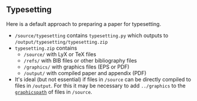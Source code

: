 ## Typesetting

Here is a default approach to preparing a paper for typesetting.
* `/source/typesetting` contains `typesetting.py` which outputs to `/output/typesetting/typesetting.zip`
* `typesetting.zip` contains
  * `/source/` with LyX or TeX files
  * `/refs/` with BIB files or other bibliography files
  * `/graphics/` with graphics files (EPS or PDF)
  * `/output/` with compiled paper and appendix (PDF)
* It's ideal (but not essential) if files in `/source` can be directly compiled to files in `/output`. For this it may be necessary to add `../graphics` to the [`graphicspath`](http://latexref.xyz/_005cgraphicspath.html) of files in `/source`.
